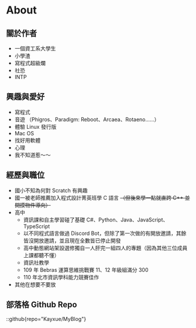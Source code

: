 # About

## 關於作者
* 一個資工系大學生
* 小學渣
* 寫程式超級爛
* 社恐
* INTP

## 興趣與愛好
* 寫程式
* 音遊 （Phigros、Paradigm: Reboot、Arcaea、Rotaeno......）
* 體驗 Linux 發行版
* Mac OS
* 找好用軟體
* 心理
* 我不知道惹～～

## 經歷與職位
- 國小不知為何對 Scratch 有興趣
- 國一被老師推薦加入程式設計菁英班學 C 語言 ~~（但後來學一點就直跨 C++ 並開摸物件導向）~~
- 高中
    - 資訊課和自主學習碰了基礎 C#、Python、Java、JavaScript、TypeScript
    - 以不同程式語言做過 Discord Bot，但除了第一次做的有開放邀請，其餘皆沒開放邀請，並且現在全數皆已停止開發
    - 高中動態網站架設選修獨自一人肝完一組四人的專題（因為其他三位成員上課都聽不懂）
    - 資訊社教學
    - 109 年 Bebras 運算思維挑戰賽 11、12 年級組滿分 300
    - 110 年北市資訊學科能力競賽佳作
- 其他在想要不要放

## 部落格 Github Repo
::github{repo="Kayxue/MyBlog"}
